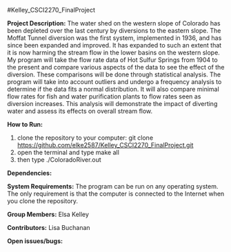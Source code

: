 #Kelley_CSCI2270_FinalProject

**Project Description:**
The water shed on the western slope of Colorado has been depleted over the last century by diversions to the eastern slope. The Moffat Tunnel diversion was the first system, implemented in 1936, and has since been expanded and improved.  It has expanded to such an extent that it is now harming the stream flow in the lower basins on the western slope.  My program will take the flow rate data of Hot Sulfur Springs from 1904 to the present and compare various aspects of the data to see the effect of the diversion. These comparisons will be done through statistical analysis.  The program will take into account outliers and undergo a frequency analysis to determine if the data fits a normal distribution.  It will also compare minimal flow rates for fish and water purification plants to flow rates seen as diversion increases. This analysis will demonstrate the impact of diverting water and assess its effects on overall stream flow.    

**How to Run:**
1. clone the repository to your computer: git clone https://github.com/elke2587/Kelley_CSCI2270_FinalProject.git
2. open the terminal and type make all
3. then type ./ColoradoRiver.out

**Dependencies:**

**System Requirements:**
The program can be run on any operating system. The only requirement is that the computer is connected to the Internet when you clone the repository. 

**Group Members:**
Elsa Kelley

**Contributors:**
Lisa Buchanan

**Open issues/bugs:**



